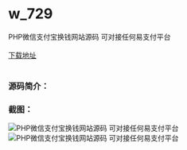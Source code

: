 # w_729
PHP微信支付宝换钱网站源码 可对接任何易支付平台
<br/></br>
[下载地址](https://www.uuid2.com/729.html "下载地址")
<br/></br>
<h3>源码简介：</h3>
<p>     <p>
<h3>截图：</h3>
<img src="https://www.uuid2.com/wp-content/uploads/img/202105/94a56b8581.jpg" alt="PHP微信支付宝换钱网站源码 可对接任何易支付平台"><img src="https://www.uuid2.com/wp-content/uploads/img/202105/0f423c3781.jpg" alt="PHP微信支付宝换钱网站源码 可对接任何易支付平台">
